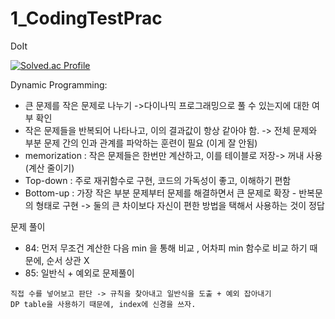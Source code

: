# 1_CodingTestPrac
DoIt

[![Solved.ac Profile](http://mazassumnida.wtf/api/generate_badge?boj=kjh307ok)](https://solved.ac/kjh307ok)<br/>

Dynamic Programming:
- 큰 문제를 작은 문제로 나누기 ->다이나믹 프로그래밍으로 풀 수 있는지에 대한 여부 확인
- 작은 문제들을 반복되어 나타나고, 이의 결과값이 항상 같아야 함. -> 전체 문제와 부분 문제 간의 인과 관계를 파악하는 훈련이 필요 (이게 잘 안됨)
- memorization : 작은 문제들은 한번만 계산하고, 이를 테이블로 저장-> 꺼내 사용(계산 줄이기) 
- Top-down : 주로 재귀함수로 구현, 코드의 가독성이 좋고, 이해하기 편함
- Bottom-up : 가장 작은 부분 문제부터 문제를 해결하면서 큰 문제로 확장 - 반복문의 형태로 구현 
-> 둘의 큰 차이보다 자신이 편한 방법을 택해서 사용하는 것이 정답

문제 풀이
- 84: 먼저 무조건 계산한 다음 min 을 통해 비교 , 어차피 min 함수로 비교 하기 때문에, 순서 상관 X
- 85:  일반식 + 예외로 문제풀이 
```
직접 수를 넣어보고 판단 -> 규칙을 찾아내고 일반식을 도출 + 예외 잡아내기
DP table을 사용하기 때문에, index에 신경을 쓰자. 
```
